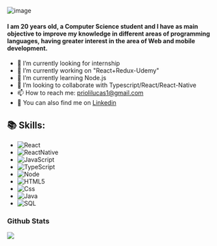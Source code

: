 ![image](https://user-images.githubusercontent.com/56166862/105250290-42267b80-5b58-11eb-8b6f-96b0ebc96395.png)

<h4>I am 20 years old, a Computer Science student and I have as main objective to improve my knowledge in
different areas of programming languages, having greater interest in the area of Web and mobile development.</h4>

- 🏢 I’m currently looking for internship
- 🔭 I’m currently working on "React+Redux-Udemy"
- 🌱 I’m currently learning Node.js
- 👯 I’m looking to collaborate with Typescript/React/React-Native
- 📫 How to reach me: priolilucas1@gmail.com
- 🔗 You can also find me on [Linkedin](https://www.linkedin.com/in/lucas-prioli/)

<h2>📚 Skills:</h2>

- ![React](https://img.shields.io/badge/-React-222222?style=flat&logo=react)
- ![ReactNative](https://img.shields.io/badge/-ReactNative-222222?style=flat&logo=react)
- ![JavaScript](https://img.shields.io/badge/-JavaScript-222222?style=flat&logo=javascript)
- ![TypeScript](https://img.shields.io/badge/-TypeScript-222222?style=flat&logo=typescript)
- ![Node](https://img.shields.io/badge/-Node-222222?style=flat&logo=node.js) 
- ![HTML5](https://img.shields.io/badge/-HTML5-222222?style=flat&logo=html5)
- ![Css](https://img.shields.io/badge/-CSS3-222222?style=flat&logo=css3)
- ![Java](https://img.shields.io/badge/-Java-222222?style=flat&logo=java)
- ![SQL](https://img.shields.io/badge/-SQL-222222?style=flat&logo=sql)

<h3> Github Stats </h3>

  <a href="https://github.com/priolilucas1">
    <img src="https://github-readme-stats.vercel.app/api?username=priolilucas1&show_icons=true&hide_border=true" />
  </a> 


